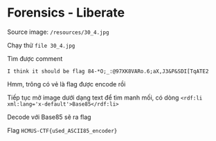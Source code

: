 # Forensics - Liberate

Source image: `/resources/30_4.jpg`

Chạy thử `file 30_4.jpg`

Tìm được comment

`I think it should be flag 84-*O;_:@97XK8VARo.6;aX,J3&P&SDI[TqATE2`

Hmm, trông có vẻ là flag được encode rồi

Tiếp tục mở image dưới dạng text để tìm manh mối, có dòng `<rdf:li xml:lang='x-default'>Base85</rdf:li>`

Decode với Base85 sẽ ra flag

Flag `HCMUS-CTF{uSed_ASCII85_encoder}`